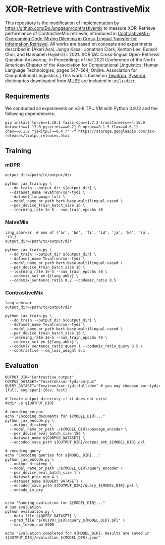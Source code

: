 # XOR-Retrieve with ContrastiveMix
This repository is the modification of implementation by https://github.com/DoJunggeun/contrastivemix to measure XOR-Retrieve performance of ContrastiveMix retriever, introduced in [ContrastiveMix: Overcoming Code-Mixing Dilemma in Cross-Lingual Transfer for Information Retrieval](https://aclanthology.org/2024.naacl-short.17/). All works are based on concepts and experiments described in [Akari Asai, Jungo Kasai, Jonathan Clark, Kenton Lee, Eunsol Choi, and Hannaneh Hajishirzi. 2021. XOR QA: Cross-lingual Open-Retrieval Question Answering. In Proceedings of the 2021 Conference of the North American Chapter of the Association for Computational Linguistics: Human Language Technologies, pages 547–564, Online. Association for Computational Linguistics.]
This work is based on [Tevatron](https://github.com/texttron/tevatron), [Pyserini](https://github.com/castorini/pyserini), dictionaries downloaded from [MUSE](https://github.com/facebookresearch/MUSE) are included in `utils/dict`.



## Requirements
We conducted all experiments on v3-8 TPU VM with Python 3.9.12 and the following dependencies.
```
pip install torch==1.10.1 faiss-cpu==1.7.2 transformers==4.15.0 datasets==1.17.0 pyserini===0.21.0 optax==0.1.5 flax==0.6.11 chex==0.1.8 "jax[tpu]==0.4.7" -f https://storage.googleapis.com/jax-releases/libtpu_releases.html
```

## Training
### mDPR
```
output_dir=/path/to/output/dir

python jax_train.py \
  --do_train --output_dir ${output_dir} \
  --dataset_name Tevatron/xor-tydi \
  --dataset_language full \
  --model_name_or_path bert-base-multilingual-cased \
  --per_device_train_batch_size 16 \
  --learning_rate 1e-5 --num_train_epochs 40
```

### NaiveMix
```
lang_abbr=ar  # one of {'ar', 'bn', 'fi', 'id', 'ja', 'ko', 'ru', 'th'}
output_dir=/path/to/output/dir

python jax_train.py \
  --do_train --output_dir ${output_dir} \
  --dataset_name Tevatron/xor-tydi \
  --model_name_or_path bert-base-multilingual-cased \
  --per_device_train_batch_size 16 \
  --learning_rate 1e-5 --num_train_epochs 40 \
  --codemix_set en-${lang_abbr} \
  --codemix_sentence_ratio 0.2 --codemix_ratio 0.5 
```

### ContrastiveMix
```
lang_abbr=ar
output_dir=/path/to/output/dir

python jax_train.py \
  --do_train --output_dir ${output_dir} \
  --dataset_name Tevatron/xor-tydi \
  --model_name_or_path bert-base-multilingual-cased \
  --per_device_train_batch_size 16 \
  --learning_rate 1e-5 --num_train_epochs 40 \
  --codemix_set en-${lang_abbr} \
  --codemix_sentence_ratio_query 1 --codemix_ratio_query 0.5 \
  --contrastive --cm_loss_weight 0.1
```

## Evaluation
```
OUTPUT_DIR="Contrastive_output"
CORPUS_DATASET="Tevatron/xor-tydi-corpus"
QUERY_DATASET="Tevatron/xor-tydi:full:dev" # you may chooose xor-tydi:{full, eng-span}:{dev, test}

# Create output directory if it does not exist
mkdir -p ${OUTPUT_DIR}

# encoding corpus
echo "Encoding documents for ${MODEL_DIR}..."
python jax_encode.py \
  --output_dir=temp \
  --model_name_or_path ./${MODEL_DIR}/passage_encoder \
  --per_device_eval_batch_size 156 \
  --dataset_name ${CORPUS_DATASET} \
  --encoded_save_path ${OUTPUT_DIR}/corpus_emb_${MODEL_DIR}.pkl

# encoding query
echo "Encoding queries for ${MODEL_DIR}..."
python jax_encode.py \
  --output_dir=temp \
  --model_name_or_path ./${MODEL_DIR}/query_encoder \
  --per_device_eval_batch_size 1 \
  --dataset_proc_num 4 \
  --dataset_name ${QUERY_DATASET} \
  --encoded_save_path ${OUTPUT_DIR}/query_${MODEL_DIR}.pkl \
  --encode_is_qry


echo "Running evaluation for ${MODEL_DIR}..."
# Run evaluation
python evaluation.py \
  --data_file ${QUERY_DATASET} \
  --pred_file "${OUTPUT_DIR}/query_${MODEL_DIR}.pkl" \
  --max_token_num 5000

echo "Evaluation completed for ${MODEL_DIR}. Results are saved in ${OUTPUT_DIR}/evaluation_${MODEL_DIR}.json"
